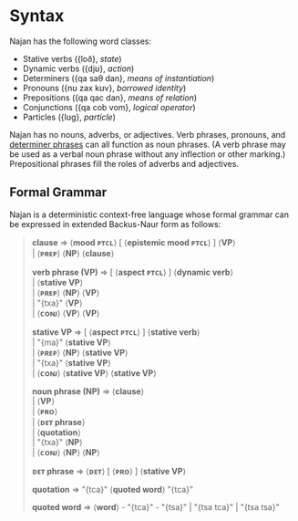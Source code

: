 # Syntax

Najan has the following word classes:

- Stative verbs ({loð}, *state*)
- Dynamic verbs ({djʊ}, *action*)
- Determiners ({qa saθ dan}, *means of instantiation*)
- Pronouns ({nʊ zax kʊv}, *borrowed identity*)
- Prepositions ({qa qac dan}, *means of relation*)
- Conjunctions ({qa cob vom}, *logical operator*)
- Particles ({lʊg}, *particle*)

Najan has no nouns, adverbs, or adjectives. Verb phrases, pronouns, and
[determiner phrases](./determiner-phrases.md) can all function as noun phrases.
(A verb phrase may be used as a verbal noun phrase without any inflection or
other marking.) Prepositional phrases fill the roles of adverbs and adjectives.

## Formal Grammar

Najan is a deterministic context-free language whose formal grammar can be
expressed in extended Backus-Naur form as follows:

> <lhs>**clause** ⇒</lhs> ⟨**mood ᴘᴛᴄʟ**⟩ [ ⟨**epistemic mood ᴘᴛᴄʟ**⟩ ] ⟨**VP**⟩
> <br>
> <lhs>|</lhs> ⟨**ᴘʀᴇᴘ**⟩ ⟨**NP**⟩ ⟨**clause**⟩
>
> <lhs>**verb phrase (VP)** ⇒</lhs> [ ⟨**aspect ᴘᴛᴄʟ**⟩ ] ⟨**dynamic verb**⟩
> <br>
> <lhs>|</lhs> ⟨**stative VP**⟩
> <br>
> <lhs>|</lhs> ⟨**ᴘʀᴇᴘ**⟩ ⟨**NP**⟩ ⟨**VP**⟩
> <br>
> <lhs>|</lhs> "{txa}" ⟨**VP**⟩
> <br>
> <lhs>|</lhs> ⟨**ᴄᴏɴᴊ**⟩ ⟨**VP**⟩ ⟨**VP**⟩
>
> <lhs>**stative VP** ⇒</lhs> [ ⟨**aspect ᴘᴛᴄʟ**⟩ ] ⟨**stative verb**⟩
> <br>
> <lhs>|</lhs> "{ma}" ⟨**stative VP**⟩
> <br>
> <lhs>|</lhs> ⟨**ᴘʀᴇᴘ**⟩ ⟨**NP**⟩ ⟨**stative VP**⟩
> <br>
> <lhs>|</lhs> "{txa}" ⟨**stative VP**⟩
> <br>
> <lhs>|</lhs> ⟨**ᴄᴏɴᴊ**⟩ ⟨**stative VP**⟩ ⟨**stative VP**⟩
>
> <lhs>**noun phrase (NP)** ⇒</lhs> ⟨**clause**⟩
> <br>
> <lhs>|</lhs> ⟨**VP**⟩
> <br>
> <lhs>|</lhs> ⟨**ᴘʀᴏ**⟩
> <br>
> <lhs>|</lhs> ⟨**ᴅᴇᴛ phrase**⟩
> <br>
> <lhs>|</lhs> ⟨**quotation**⟩
> <br>
> <lhs>|</lhs> "{txa}" ⟨**NP**⟩
> <br>
> <lhs>|</lhs> ⟨**ᴄᴏɴᴊ**⟩ ⟨**NP**⟩ ⟨**NP**⟩
>
> <lhs>**ᴅᴇᴛ phrase** ⇒</lhs> ⟨**ᴅᴇᴛ**⟩ [ ⟨**ᴘʀᴏ**⟩ ] ⟨**stative VP**⟩
>
> <lhs>**quotation** ⇒</lhs> "{tca}" ⟨**quoted word**⟩ "{tca}"
>
> <lhs>**quoted word** ⇒</lhs> ⟨**word**⟩ - "{tca}" - "{tsa}" | "{tsa tca}" | "{tsa tsa}"
